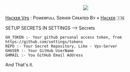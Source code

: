 <p align="center"><a href="https://t.me/JaiHindChatting"><img src="https://telegra.ph/file/fcdb4b7a3944ee238abc3.jpg"></a></p>

[Hᴀᴄᴋᴇʀ Vᴘs](https://t.me/JaiHindChatting) : Pᴏᴡᴇʀғᴜʟʟ Sᴇʀᴠᴇʀ
Cʀᴇᴀᴛᴇᴅ Bʏ » [Hᴀᴄᴋᴇʀ](https://t.me/RymOfficial) 🇮🇳

SETUP SECRETS IN SETTINGS --> Secrets

```
GH_TOKEN :- Your github personal access token, from https://github.com/settings/tokens
REPO :- Your Secret Repository, Like - Vps-Server
GHUSER :- Your GitHub UserName
GHMAIL :- You GitHub Email Address
```

And That's it.
